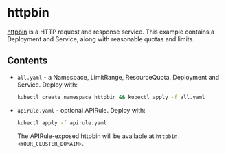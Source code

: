 # httpbin

[httpbin](https://httpbin.org/) is a HTTP request and response service. This example contains a Deployment and Service, along with reasonable quotas and limits.

## Contents

- `all.yaml` - a Namespace, LimitRange, ResourceQuota, Deployment and Service. Deploy with:

  ```bash
  kubectl create namespace httpbin && kubectl apply -f all.yaml
  ```

- `apirule.yaml` - optional APIRule. Deploy with:

  ```bash
  kubectl apply -f apirule.yaml
  ```

  The APIRule-exposed httpbin will be available at `httpbin.<YOUR_CLUSTER_DOMAIN>`.
